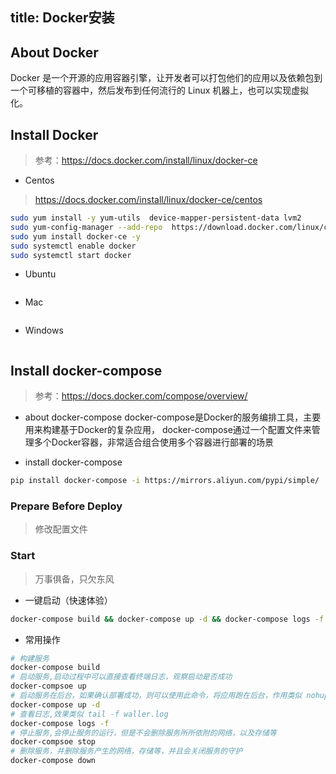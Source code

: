 title: Docker安装
---

## About Docker
Docker 是一个开源的应用容器引擎，让开发者可以打包他们的应用以及依赖包到一个可移植的容器中，然后发布到任何流行的 Linux 机器上，也可以实现虚拟化。


## Install Docker
> 参考：https://docs.docker.com/install/linux/docker-ce


- Centos
> https://docs.docker.com/install/linux/docker-ce/centos
```bash
sudo yum install -y yum-utils  device-mapper-persistent-data lvm2
sudo yum-config-manager --add-repo  https://download.docker.com/linux/centos/docker-ce.repo
sudo yum install docker-ce -y
sudo systemctl enable docker
sudo systemctl start docker
```


- Ubuntu
```bash

```


- Mac
```bash

```


- Windows
```bash

```

## Install docker-compose
> 参考：https://docs.docker.com/compose/overview/
- about docker-compose
docker-compose是Docker的服务编排工具，主要用来构建基于Docker的复杂应用，
docker-compose通过一个配置文件来管理多个Docker容器，非常适合组合使用多个容器进行部署的场景


- install docker-compose
```bash
pip install docker-compose -i https://mirrors.aliyun.com/pypi/simple/
```


### Prepare Before Deploy
> 修改配置文件


### Start
> 万事俱备，只欠东风

- 一键启动（快速体验）
```bash
docker-compose build && docker-compose up -d && docker-compose logs -f
```


- 常用操作
```bash
# 构建服务
docker-compose build
# 启动服务,启动过程中可以直接查看终端日志，观察启动是否成功
docker-compsoe up 
# 启动服务在后台，如果确认部署成功，则可以使用此命令，将应用跑在后台，作用类似 nohup python waller.py &
docker-compose up -d
# 查看日志,效果类似 tail -f waller.log
docker-compose logs -f
# 停止服务,会停止服务的运行，但是不会删除服务所所依附的网络，以及存储等
docker-compsoe stop
# 删除服务，并删除服务产生的网络，存储等，并且会关闭服务的守护
docker-compose down
```
